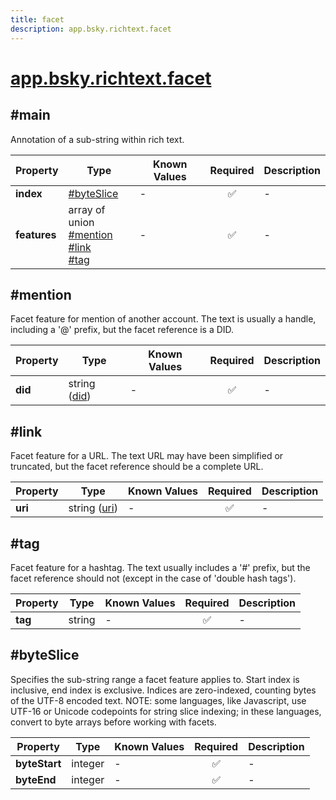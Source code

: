 ```yaml
---
title: facet
description: app.bsky.richtext.facet
---
```


# [app.bsky.richtext.facet](https://github.com/myConsciousness/atproto.dart/blob/main/lexicons/app/bsky/richtext/facet.json)

## #main

Annotation of a sub-string within rich text.

| Property | Type | Known Values | Required | Description |
| --- | --- | --- | :---: | --- |
| **index** | [#byteSlice](#byteslice) | - | ✅ | - |
| **features** | array of union<br/>[#mention](#mention)<br/>[#link](#link)<br/>[#tag](#tag) | - | ✅ | - |

## #mention

Facet feature for mention of another account. The text is usually a handle, including a '@' prefix, but the facet reference is a DID.

| Property | Type | Known Values | Required | Description |
| --- | --- | --- | :---: | --- |
| **did** | string ([did](https://atproto.com/specs/did)) | - | ✅ | - |

## #link

Facet feature for a URL. The text URL may have been simplified or truncated, but the facet reference should be a complete URL.

| Property | Type | Known Values | Required | Description |
| --- | --- | --- | :---: | --- |
| **uri** | string ([uri](https://atproto.com/specs/lexicon#uri)) | - | ✅ | - |

## #tag

Facet feature for a hashtag. The text usually includes a '#' prefix, but the facet reference should not (except in the case of 'double hash tags').

| Property | Type | Known Values | Required | Description |
| --- | --- | --- | :---: | --- |
| **tag** | string | - | ✅ | - |

## #byteSlice

Specifies the sub-string range a facet feature applies to. Start index is inclusive, end index is exclusive. Indices are zero-indexed, counting bytes of the UTF-8 encoded text. NOTE: some languages, like Javascript, use UTF-16 or Unicode codepoints for string slice indexing; in these languages, convert to byte arrays before working with facets.

| Property | Type | Known Values | Required | Description |
| --- | --- | --- | :---: | --- |
| **byteStart** | integer | - | ✅ | - |
| **byteEnd** | integer | - | ✅ | - |
